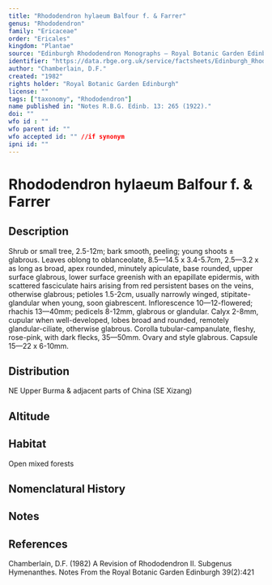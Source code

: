 ```yaml
---
title: "Rhododendron hylaeum Balfour f. & Farrer"
genus: "Rhododendron"
family: "Ericaceae"
order: "Ericales"
kingdom: "Plantae"
source: "Edinburgh Rhododendron Monographs – Royal Botanic Garden Edinburgh"
identifier: "https://data.rbge.org.uk/service/factsheets/Edinburgh_Rhododendron_Monographs.xhtml"
author: "Chamberlain, D.F."
created: "1982"
rights holder: "Royal Botanic Garden Edinburgh"
license: ""
tags: ["taxonomy", "Rhododendron"]
name published in: "Notes R.B.G. Edinb. 13: 265 (1922)."
doi: ""
wfo id : ""
wfo parent id: ""
wfo accepted id: "" //if synonym                      
ipni id: ""
---
```


                       

# Rhododendron hylaeum Balfour f. & Farrer

## Description
Shrub or small tree, 2.5-12m; bark smooth, peeling; young shoots ± glabrous. Leaves oblong to oblanceolate, 8.5—14.5 x 3.4-5.7cm, 2.5—3.2 x as long as broad, apex rounded, minutely apiculate, base rounded, upper surface glabrous, lower surface greenish with an epapillate epidermis, with scattered fasciculate hairs arising from red persistent bases on the veins, otherwise glabrous; petioles 1.5-2cm, usually narrowly winged, stipitate-glandular when young, soon giabrescent. Inflorescence 10—12-flowered; rhachis 13—40mm; pedicels 8-12mm, glabrous or glandular. Calyx 2-8mm, cupular when well-developed, lobes broad and rounded, remotely glandular-ciliate, otherwise glabrous. Corolla tubular-campanulate, fleshy, rose-pink, with dark flecks, 35—50mm. Ovary and style glabrous. Capsule 15—22 x 6-10mm.

## Distribution
NE Upper Burma & adjacent parts of China (SE Xizang)

## Altitude


## Habitat
Open mixed forests

## Nomenclatural History

                       
## Notes


## References

Chamberlain, D.F. (1982) A Revision of Rhododendron II. Subgenus Hymenanthes. Notes From the Royal Botanic Garden Edinburgh 39(2):421
